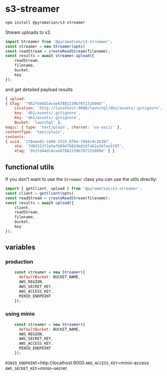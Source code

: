 # s3-streamer

```sh
npm install @pyramation/s3-streamer
```

Stream uploads to s3

```js
import Streamer from '@pyramation/s3-streamer';
const streamer = new Streamer(opts)
const readStream = createReadStream(filename);
const results = await streamer.upload({
    readStream,
    filename,
    bucket,
    key
});
```

and get detailed payload results

```js
{ upload:
{ ETag: '"952fd44d14cee87882239b707231609d"',
    Location: 'http://localhost:9000/launchql/db1/assets/.gitignore',
    key: 'db1/assets/.gitignore',
    Key: 'db1/assets/.gitignore',
    Bucket: 'launchql' },
magic: { type: 'text/plain', charset: 'us-ascii' },
contentType: 'text/plain',
contents:
{ uuid: '278aee01-1404-5725-8f0e-7044c9c16397',
    sha: '7d65523f2a5afb69d76824dd1dfa62a34faa3197',
    etag: '952fd44d14cee87882239b707231609d' } }
```

## functional utils

If you don't want to use the `Streamer` class you can use the utils directly:

```js
import { getClient, upload } from '@pyramation/s3-streamer';
const client = getClient(opts)
const readStream = createReadStream(filename);
const results = await upload({
    client,
    readStream,
    filename,
    bucket,
    key
});
```

## variables

### production

```js
    const streamer = new Streamer({
      defaultBucket: BUCKET_NAME,
      AWS_REGION,
      AWS_SECRET_KEY,
      AWS_ACCESS_KEY,
      MINIO_ENDPOINT
    });
```

### using minio

```js
    const streamer = new Streamer({
      defaultBucket: BUCKET_NAME,
      AWS_REGION,
      AWS_SECRET_KEY,
      AWS_ACCESS_KEY,
      MINIO_ENDPOINT
    });
```

`MINIO_ENDPOINT`=http://localhost:9000
`AWS_ACCESS_KEY`=minio-access
`AWS_SECRET_KEY`=minio-secret

